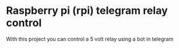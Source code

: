 # Raspberry pi (rpi) telegram relay control
 With this project you can control a 5 volt relay using a bot in telegram
